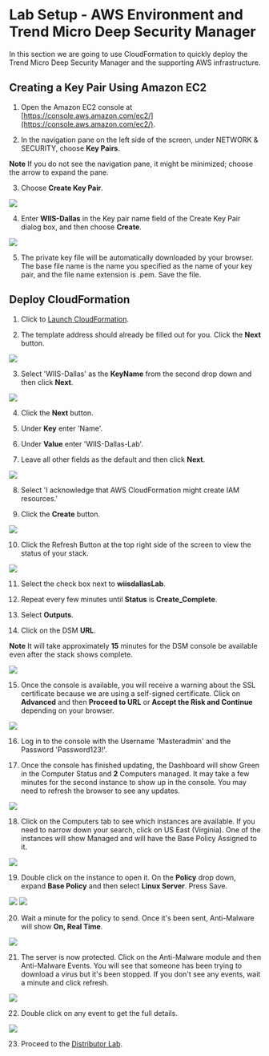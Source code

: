 # Lab Setup - AWS Environment and Trend Micro Deep Security Manager
In this section we are going to use CloudFormation to quickly deploy the Trend Micro Deep Security Manager and the supporting AWS infrastructure.  

## Creating a Key Pair Using Amazon EC2

1. Open the Amazon EC2 console at [https://console.aws.amazon.com/ec2/](https://console.aws.amazon.com/ec2/).

2. In the navigation pane on the left side of the screen, under NETWORK & SECURITY, choose **Key Pairs**.

**Note**
If you do not see the navigation pane, it might be minimized; choose the arrow to expand the pane.

3. Choose **Create Key Pair**.

![](https://github.com/Halimer/wiis_dallas/blob/master/images/AWS_Key_Pair.png)

4. Enter **WIIS-Dallas** in the Key pair name field of the Create Key Pair dialog box, and then choose **Create**.

![](https://github.com/Halimer/wiis_dallas/blob/master/images/AWS_Key_Pair_Name.png)

5. The private key file will be automatically downloaded by your browser. The base file name is the name you specified as the name of your key pair, and the file name extension is .pem. Save the file.



## Deploy CloudFormation

1. Click to <a href="https://console.aws.amazon.com/cloudformation/home?region=us-east-1#/stacks/new?stackName=wiisdallasLab&templateURL=https://s3-us-west-2.amazonaws.com/johammer/Public/Distributor/wiis_dallas.template" target="_blank">Launch CloudFormation</a>.

2. The template address should already be filled out for you.  Click the **Next** button.

![](https://github.com/Halimer/wiis_dallas/blob/master/images/CFT_S3_Template.png)

3. Select 'WIIS-Dallas' as the **KeyName** from the second drop down and then click **Next**.

![](https://github.com/Halimer/wiis_dallas/blob/master/images/CFT_Details_Template.png)

4. Click the **Next** button.

5. Under **Key** enter 'Name'.

6. Under **Value** enter 'WIIS-Dallas-Lab'.

7. Leave all other fields as the default and then click **Next**.

![](https://github.com/Halimer/wiis_dallas/blob/master/images/CFT_Options.png)

8. Select 'I acknowledge that AWS CloudFormation might create IAM resources.'

9. Click the **Create** button.


![](https://github.com/Halimer/wiis_dallas/blob/master/images/CFT_Review.png)

10. Click the Refresh Button at the top right side of the screen to view the status of your stack. 

![](https://github.com/Halimer/wiis_dallas/blob/master/images/CFT_Refresh_Button.png)

11. Select the check box next to **wiisdallasLab**.

12. Repeat every few minutes until **Status** is **Create_Complete**.

13. Select **Outputs**.

14. Click on the DSM **URL**.  

**Note**
It will take approximately **15** minutes for the DSM console be available even after the stack shows complete. 

![](https://github.com/Halimer/wiis_dallas/blob/master/images/consoleurl.png)

15. Once the console is available, you will receive a warning about the SSL certificate because we are using a self-signed certificate.  Click on **Advanced** and then **Proceed to URL** or **Accept the Risk and Continue** depending on your browser.

![](https://github.com/Halimer/wiis_dallas/blob/master/images/console_login.png)  

16. Log in to the console with the Username 'Masteradmin' and the Password 'Password123!'.

17. Once the console has finished updating, the Dashboard will show Green in the Computer Status and **2** Computers managed. It may take a few minutes for the second instance to show up in the console. You may need to refresh the browser to see any updates.

![](https://github.com/Halimer/wiis_dallas/blob/master/images/console1.png) 

18. Click on the Computers tab to see which instances are available.  If you need to narrow down your search, click on US East (Virginia). One of the instances will show Managed and will have the Base Policy Assigned to it.  

![](https://github.com/Halimer/wiis_dallas/blob/master/images/console2.png)  

19. Double click on the instance to open it.  On the **Policy** drop down, expand **Base Policy** and then select **Linux Server**.  Press Save.

![](https://github.com/Halimer/wiis_dallas/blob/master/images/console3.png) 
![](https://github.com/Halimer/wiis_dallas/blob/master/images/console4.png) 

20. Wait a minute for the policy to send.  Once it's been sent, Anti-Malware will show **On, Real Time**.

![](https://github.com/Halimer/wiis_dallas/blob/master/images/console5.png) 

21. The server is now protected.  Click on the Anti-Malware module and then Anti-Malware Events.  You will see that someone has been trying to download a virus but it's been stopped.  If you don't see any events, wait a minute and click refresh.

![](https://github.com/Halimer/wiis_dallas/blob/master/images/malware.png) 

22. Double click on any event to get the full details.  

![](https://github.com/Halimer/wiis_dallas/blob/master/images/malware2.png) 

23.  Proceed to the [Distributor Lab](https://github.com/Halimer/wiis_dallas/tree/master/AWS_Distributor).

